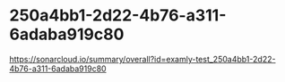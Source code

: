 # 250a4bb1-2d22-4b76-a311-6adaba919c80
https://sonarcloud.io/summary/overall?id=examly-test_250a4bb1-2d22-4b76-a311-6adaba919c80
